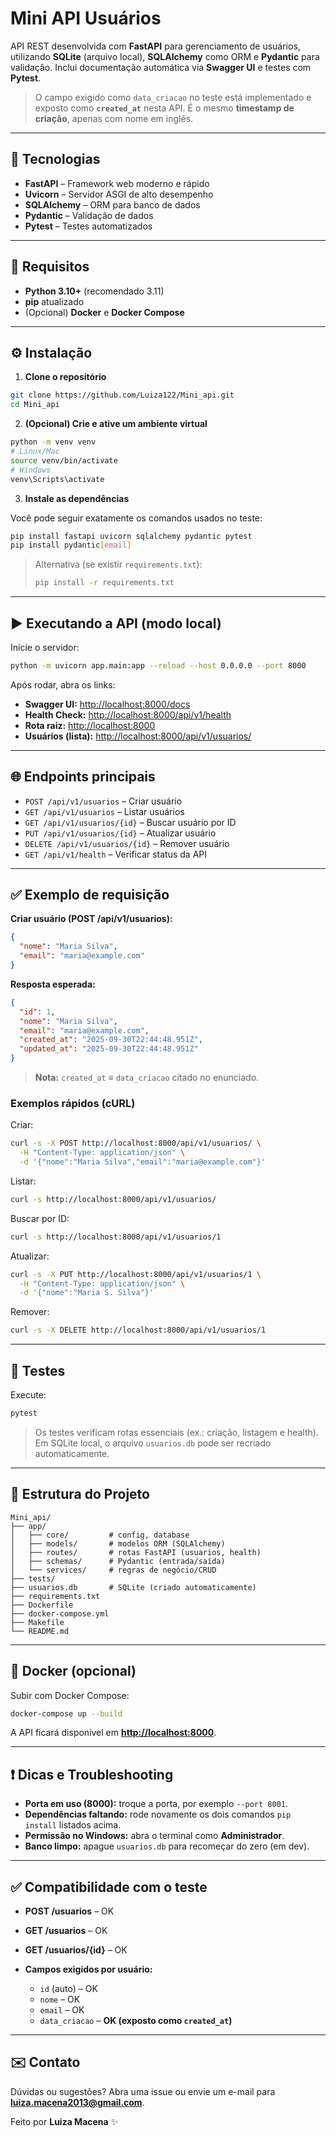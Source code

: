 # Mini API Usuários

API REST desenvolvida com **FastAPI** para gerenciamento de usuários, utilizando **SQLite** (arquivo local), **SQLAlchemy** como ORM e **Pydantic** para validação. Inclui documentação automática via **Swagger UI** e testes com **Pytest**.

> O campo exigido como `data_criacao` no teste está implementado e exposto como **`created_at`** nesta API. É o mesmo **timestamp de criação**, apenas com nome em inglês.

---

## 🚀 Tecnologias

* **FastAPI** – Framework web moderno e rápido
* **Uvicorn** – Servidor ASGI de alto desempenho
* **SQLAlchemy** – ORM para banco de dados
* **Pydantic** – Validação de dados
* **Pytest** – Testes automatizados

---

## 🧩 Requisitos

* **Python 3.10+** (recomendado 3.11)
* **pip** atualizado
* (Opcional) **Docker** e **Docker Compose**

---

## ⚙️ Instalação

1. **Clone o repositório**

```sh
git clone https://github.com/Luiza122/Mini_api.git
cd Mini_api
```

2. **(Opcional) Crie e ative um ambiente virtual**

```sh
python -m venv venv
# Linux/Mac
source venv/bin/activate
# Windows
venv\Scripts\activate
```

3. **Instale as dependências**

Você pode seguir exatamente os comandos usados no teste:

```sh
pip install fastapi uvicorn sqlalchemy pydantic pytest
pip install pydantic[email]
```

> Alternativa (se existir `requirements.txt`):
>
> ```sh
> pip install -r requirements.txt
> ```

---

## ▶️ Executando a API (modo local)

Inicie o servidor:

```sh
python -m uvicorn app.main:app --reload --host 0.0.0.0 --port 8000
```

Após rodar, abra os links:

* **Swagger UI:** [http://localhost:8000/docs](http://localhost:8000/docs)
* **Health Check:** [http://localhost:8000/api/v1/health](http://localhost:8000/api/v1/health)
* **Rota raiz:** [http://localhost:8000](http://localhost:8000)
* **Usuários (lista):** [http://localhost:8000/api/v1/usuarios/](http://localhost:8000/api/v1/usuarios/)

---

## 🌐 Endpoints principais

* `POST /api/v1/usuarios` – Criar usuário
* `GET /api/v1/usuarios` – Listar usuários
* `GET /api/v1/usuarios/{id}` – Buscar usuário por ID
* `PUT /api/v1/usuarios/{id}` – Atualizar usuário
* `DELETE /api/v1/usuarios/{id}` – Remover usuário
* `GET /api/v1/health` – Verificar status da API

---

## ✅ Exemplo de requisição

**Criar usuário (POST /api/v1/usuarios):**

```json
{
  "nome": "Maria Silva",
  "email": "maria@example.com"
}
```

**Resposta esperada:**

```json
{
  "id": 1,
  "nome": "Maria Silva",
  "email": "maria@example.com",
  "created_at": "2025-09-30T22:44:48.951Z",
  "updated_at": "2025-09-30T22:44:48.951Z"
}
```

> **Nota:** `created_at` **≡** `data_criacao` citado no enunciado.

### Exemplos rápidos (cURL)

Criar:

```sh
curl -s -X POST http://localhost:8000/api/v1/usuarios/ \
  -H "Content-Type: application/json" \
  -d '{"nome":"Maria Silva","email":"maria@example.com"}'
```

Listar:

```sh
curl -s http://localhost:8000/api/v1/usuarios/
```

Buscar por ID:

```sh
curl -s http://localhost:8000/api/v1/usuarios/1
```

Atualizar:

```sh
curl -s -X PUT http://localhost:8000/api/v1/usuarios/1 \
  -H "Content-Type: application/json" \
  -d '{"nome":"Maria S. Silva"}'
```

Remover:

```sh
curl -s -X DELETE http://localhost:8000/api/v1/usuarios/1
```

---

## 🧪 Testes

Execute:

```sh
pytest
```

> Os testes verificam rotas essenciais (ex.: criação, listagem e health).
> Em SQLite local, o arquivo `usuarios.db` pode ser recriado automaticamente.

---

## 📂 Estrutura do Projeto

```
Mini_api/
├── app/
│   ├── core/         # config, database
│   ├── models/       # modelos ORM (SQLAlchemy)
│   ├── routes/       # rotas FastAPI (usuarios, health)
│   ├── schemas/      # Pydantic (entrada/saída)
│   └── services/     # regras de negócio/CRUD
├── tests/
├── usuarios.db       # SQLite (criado automaticamente)
├── requirements.txt
├── Dockerfile
├── docker-compose.yml
├── Makefile
└── README.md
```

---

## 🐳 Docker (opcional)

Subir com Docker Compose:

```sh
docker-compose up --build
```

A API ficará disponível em **[http://localhost:8000](http://localhost:8000)**.

---

## ❗ Dicas e Troubleshooting

* **Porta em uso (8000):** troque a porta, por exemplo `--port 8001`.
* **Dependências faltando:** rode novamente os dois comandos `pip install` listados acima.
* **Permissão no Windows:** abra o terminal como **Administrador**.
* **Banco limpo:** apague `usuarios.db` para recomeçar do zero (em dev).

---

## ✅ Compatibilidade com o teste

* **POST /usuarios** – OK
* **GET /usuarios** – OK
* **GET /usuarios/{id}** – OK
* **Campos exigidos por usuário:**

  * `id` (auto) – OK
  * `nome` – OK
  * `email` – OK
  * `data_criacao` – **OK (exposto como `created_at`)**

---

## ✉️ Contato

Dúvidas ou sugestões?
Abra uma issue ou envie um e-mail para **[luiza.macena2013@gmail.com](mailto:luiza.macena2013@gmail.com)**.

Feito por **Luiza Macena** ✨




